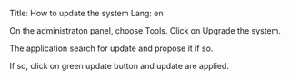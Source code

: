 Title: How to update the system
Lang: en

On the administraton panel, choose Tools.
Click on Upgrade the system.

The application search for update and propose it if so.

If so, click on green update button and update are applied.
